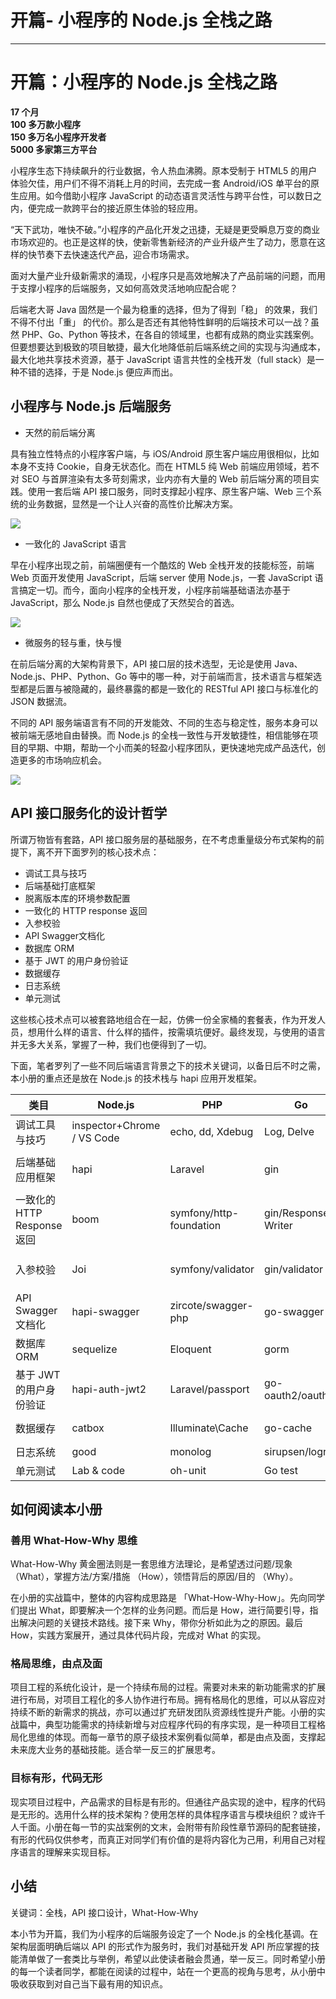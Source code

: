 
# 开篇- 小程序的 Node.js 全栈之路
---

# 开篇：小程序的 Node.js 全栈之路

**17 个月  
100 多万款小程序  
150 多万名小程序开发者  
5000 多家第三方平台**

小程序生态下持续飙升的行业数据，令人热血沸腾。原本受制于 HTML5 的用户体验欠佳，用户们不得不消耗上月的时间，去完成一套 Android/iOS 单平台的原生应用。如今借助小程序 JavaScript 的动态语言灵活性与跨平台性，可以数日之内，便完成一款跨平台的接近原生体验的轻应用。

“天下武功，唯快不破。”小程序的产品化开发之迅捷，无疑是更受瞬息万变的商业市场欢迎的。也正是这样的快，使新零售新经济的产业升级产生了动力，愿意在这样的快节奏下去快速迭代产品，迎合市场需求。

面对大量产业升级新需求的涌现，小程序只是高效地解决了产品前端的问题，而用于支撑小程序的后端服务，又如何高效灵活地响应配合呢？

后端老大哥 Java 固然是一个最为稳重的选择，但为了得到「稳」 的效果，我们不得不付出「重」 的代价。那么是否还有其他特性鲜明的后端技术可以一战？虽然 PHP、Go、Python 等技术，在各自的领域里，也都有成熟的商业实践案例。但要想要达到极致的项目敏捷，最大化地降低前后端系统之间的实现与沟通成本，最大化地共享技术资源，基于 JavaScript 语言共性的全栈开发（full stack）是一种不错的选择，于是 Node.js 便应声而出。

## 小程序与 Node.js 后端服务

- 天然的前后端分离

具有独立性特点的小程序客户端，与 iOS/Android 原生客户端应用很相似，比如本身不支持 Cookie，自身无状态化。而在 HTML5 纯 Web 前端应用领域，若不对 SEO 与首屏渲染有太多苛刻需求，业内亦有大量的 Web 前后端分离的项目实践。使用一套后端 API 接口服务，同时支撑起小程序、原生客户端、Web 三个系统的业务数据，显然是一个让人兴奋的高性价比解决方案。

![](https://p1-jj.byteimg.com/tos-cn-i-t2oaga2asx/gold-user-assets/2018/9/9/165bb1b11fdb540b~tplv-t2oaga2asx-image.image)

- 一致化的 JavaScript 语言

早在小程序出现之前，前端圈便有一个酷炫的 Web 全栈开发的技能标签，前端 Web 页面开发使用 JavaScript，后端 server 使用 Node.js，一套 JavaScript 语言搞定一切。而今，面向小程序的全栈开发，小程序前端基础语法亦基于 JavaScript，那么 Node.js 自然也便成了天然契合的首选。

![](https://p1-jj.byteimg.com/tos-cn-i-t2oaga2asx/gold-user-assets/2018/9/9/165bb213232a666d~tplv-t2oaga2asx-image.image)

- 微服务的轻与重，快与慢

在前后端分离的大架构背景下，API 接口层的技术选型，无论是使用 Java、Node.js、PHP、Python、Go 等中的哪一种，对于前端而言，技术语言与框架选型都是后置与被隐藏的，最终暴露的都是一致化的 RESTful API 接口与标准化的 JSON 数据流。

不同的 API 服务端语言有不同的开发能效、不同的生态与稳定性，服务本身可以被前端无感地自由替换。而 Node.js 的全栈一致性与开发敏捷性，相信能够在项目的早期、中期，帮助一个小而美的轻盈小程序团队，更快速地完成产品迭代，创造更多的市场响应机会。

![](https://p1-jj.byteimg.com/tos-cn-i-t2oaga2asx/gold-user-assets/2018/9/9/165bb29306111c3f~tplv-t2oaga2asx-image.image)

## API 接口服务化的设计哲学

所谓万物皆有套路，API 接口服务层的基础服务，在不考虑重量级分布式架构的前提下，离不开下面罗列的核心技术点：

- 调试工具与技巧
- 后端基础打底框架
- 脱离版本库的环境参数配置
- 一致化的 HTTP response 返回
- 入参校验
- API Swagger文档化
- 数据库 ORM
- 基于 JWT 的用户身份验证
- 数据缓存
- 日志系统
- 单元测试

这些核心技术点可以被套路地组合在一起，仿佛一份全家桶的套餐表，作为开发人员，想用什么样的语言、什么样的插件，按需填坑便好。最终发现，与使用的语言并无多大关系，掌握了一种，我们也便得到了一切。

下面，笔者罗列了一些不同后端语言背景之下的技术关键词，以备日后不时之需，本小册的重点还是放在 Node.js 的技术栈与 hapi 应用开发框架。

| 类目 | Node.js | PHP | Go | Java |
| --- | --- | --- | --- | --- |
| 调试工具与技巧 | inspector+Chrome / VS Code | echo, dd, Xdebug | Log, Delve | intellij IDEA |
| 后端基础应用框架 | hapi | Laravel | gin | Spring Cloud\\Spring Boot |
| 一致化的 HTTP Response 返回 | boom | symfony/http-foundation | gin/Response Writer | ResponseBody + fastjson |
| 入参校验 | Joi | symfony/validator | gin/validator | JSR 303\\ Hibernate Validator |
| API Swagger文档化 | hapi-swagger | zircote/swagger-php | go-swagger | springfox-swagger-ui |
| 数据库 ORM | sequelize | Eloquent | gorm | JPA\\Hibernate |
| 基于 JWT 的用户身份验证 | hapi-auth-jwt2 | Laravel/passport | go-oauth2/oauth2 | spring-security-oauth2 |
| 数据缓存 | catbox | Illuminate\\Cache | go-cache | spring-boot-starter-cache |
| 日志系统 | good | monolog | sirupsen/logrus | slf4j\\ logback |
| 单元测试 | Lab \& code | oh-unit | Go test | junit |

## 如何阅读本小册

### 善用 What-How-Why 思维

What-How-Why 黄金圈法则是一套思维方法理论，是希望透过问题/现象（What），掌握方法/方案/措施 （How），领悟背后的原因/目的 （Why）。

在小册的实战篇中，整体的内容构成思路是 「What-How-Why-How」。先向同学们提出 What，即要解决一个怎样的业务问题。而后是 How，进行简要引导，指出解决问题的关键技术路线。接下来 Why，带你分析如此为之的原因。最后 How，实践方案展开，通过具体代码片段，完成对 What 的实现。

### 格局思维，由点及面

项目工程的系统化设计，是一个持续布局的过程。需要对未来的新功能需求的扩展进行布局，对项目工程化的多人协作进行布局。拥有格局化的思维，可以从容应对持续不断的新需求的挑战，亦可以通过扩充研发团队资源线性提升产能。小册的实战篇中，典型功能需求的持续新增与对应程序代码的有序实现，是一种项目工程格局化思维的体现。而每一章节的原子级技术案例看似简单，都是由点及面，支撑起未来庞大业务的基础技能。适合举一反三的扩展思考。

### 目标有形，代码无形

现实项目过程中，产品需求的目标是有形的。但通往产品实现的途中，程序的代码是无形的。选用什么样的技术架构？使用怎样的具体程序语言与模块组织？或许千人千面。小册在每一节的实战案例的文末，会附带有阶段性章节源码的配套链接，有形的代码仅供参考，而真正对同学们有价值的是将内容化为己用，利用自己对程序语言的理解来实现目标。

## 小结

关键词：全栈，API 接口设计，What-How-Why

本小节为开篇，我们为小程序的后端服务设定了一个 Node.js 的全栈化基调。在架构层面明确后端以 API 的形式作为服务时，我们对基础开发 API 所应掌握的技能清单做了一套类比与举例，希望以此使读者融会贯通，举一反三。同时希望小册的每一个读者同学，都能在阅读的过程中，站在一个更高的视角与思考，从小册中吸收获取到对自己当下最有用的知识点。
    